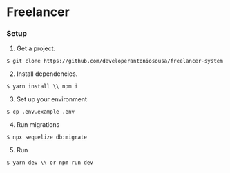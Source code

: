 # Freelancer

### Setup

1. Get a project.

```
$ git clone https://github.com/developerantoniosousa/freelancer-system
```

2. Install dependencies.

```
$ yarn install \\ npm i
```

3. Set up your environment

```
$ cp .env.example .env
```

4. Run migrations

```
$ npx sequelize db:migrate
```

5. Run

```
$ yarn dev \\ or npm run dev
```
